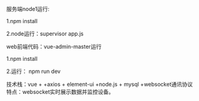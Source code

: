 
服务端node1运行:

1.npm install

2.node运行：supervisor app.js




web前端代码：vue-admin-master运行

1.npm install

2.运行： npm run dev


技术栈：vue + +axios + element-ui +node.js + mysql +websocket通讯协议
特点：websocket实时展示数据并监控设备。
